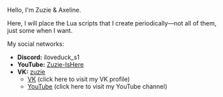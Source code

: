 


Hello, I'm Zuzie & Axeline.

Here, I will place the Lua scripts that I create periodically—not all of them, just some when I want.

My social networks:

- **Discord:** iloveduck_s1
- **YouTube:** [Zuzie-IsHere](https://www.youtube.com/@Zuzie-IsHere)
- **VK:** [zuzie](https://vk.com/zuzie)
  - [VK](https://vk.com/zuzie) (click here to visit my VK profile)
  - [YouTube](https://www.youtube.com/@Zuzie-IsHere) (click here to visit my YouTube channel)


